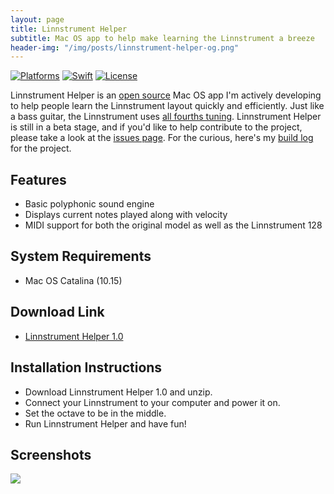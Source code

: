 ```yaml
---
layout: page
title: Linnstrument Helper
subtitle: Mac OS app to help make learning the Linnstrument a breeze
header-img: "/img/posts/linnstrument-helper-og.png"
---
```


[![Platforms](https://img.shields.io/badge/platforms-macos-teal.svg)](https://apple.com/macos) [![Swift](https://img.shields.io/badge/Swift-5.2-orange.svg)](https://swift.org) [![License](https://img.shields.io/badge/License-GPL-blue.svg)](https://www.gnu.org/licenses/gpl-3.0.en.html)

Linnstrument Helper is an [open source](https://github.com/markjamesm/linnstrument-helper) Mac OS app I'm actively developing to help people learn the Linnstrument layout quickly and efficiently. Just like a bass guitar, the Linnstrument uses [all fourths tuning](https://en.wikipedia.org/wiki/All_fourths_tuning). Linnstrument Helper is still in a beta stage, and if you'd like to help contribute to the project, please take a look at the [issues page](https://github.com/markjamesm/linnstrument-helper/issues). For the curious, here's my [build log](https://markjames.dev/2020-05-06-writing-a-midi-controller-app-part-one/) for the project.

## Features

- Basic polyphonic sound engine
- Displays current notes played along with velocity 
- MIDI support for both the original model as well as the Linnstrument 128

## System Requirements

- Mac OS Catalina (10.15)

## Download Link

- [Linnstrument Helper 1.0](https://github.com/markjamesm/linnstrument-helper/releases/download/1.0/LinnstrumentHelper-1.0.zip)

## Installation Instructions

- Download Linnstrument Helper 1.0 and unzip.
- Connect your Linnstrument to your computer and power it on.
- Set the octave to be in the middle.
- Run Linnstrument Helper and have fun!

## Screenshots

<img src="https://user-images.githubusercontent.com/20845425/81113716-aaf89580-8eee-11ea-8732-0b1a486deceb.png"/>